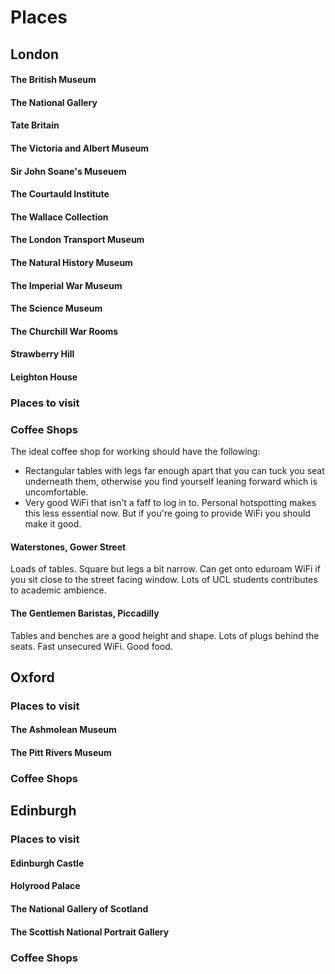 # Places

## London

#### The British Museum

#### The National Gallery

#### Tate Britain

#### The Victoria and Albert Museum

#### Sir John Soane's Museuem

#### The Courtauld Institute

#### The Wallace Collection

#### The London Transport Museum

#### The Natural History Museum

#### The Imperial War Museum

#### The Science Museum

#### The Churchill War Rooms

#### Strawberry Hill

#### Leighton House

### Places to visit

### Coffee Shops

The ideal coffee shop for working should have the following:

- Rectangular tables with legs far enough apart that you can tuck you seat underneath them, otherwise you find yourself leaning forward which is uncomfortable.
- Very good WiFi that isn't a faff to log in to. Personal hotspotting makes this less essential now. But if you're going to provide WiFi you should make it good.

#### Waterstones, Gower Street

Loads of tables. Square but legs a bit narrow. Can get onto eduroam WiFi if you sit close to the street facing window. Lots of UCL students contributes to academic ambience.

#### The Gentlemen Baristas, Piccadilly

Tables and benches are a good height and shape. Lots of plugs behind the seats. Fast unsecured WiFi. Good food.

## Oxford

### Places to visit

#### The Ashmolean Museum

#### The Pitt Rivers Museum

### Coffee Shops

## Edinburgh

### Places to visit

#### Edinburgh Castle

#### Holyrood Palace

#### The National Gallery of Scotland

#### The Scottish National Portrait Gallery

### Coffee Shops
